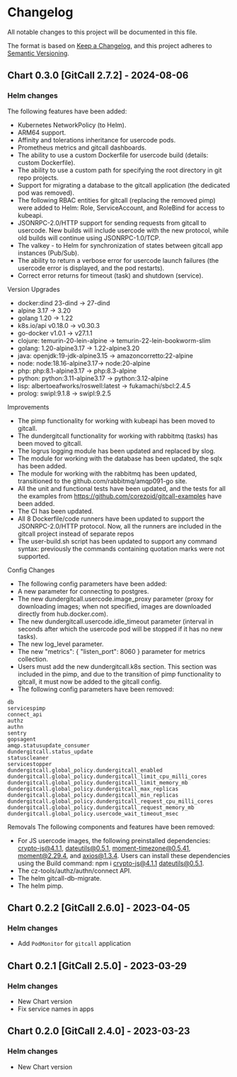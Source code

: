 # Changelog

All notable changes to this project will be documented in this file.

The format is based on [Keep a Changelog](https://keepachangelog.com/en/1.0.0/),
and this project adheres to [Semantic Versioning](https://semver.org/spec/v2.0.0.html).


## Chart 0.3.0 [GitCall 2.7.2] - 2024-08-06
### Helm changes

The following features have been added:
- Kubernetes NetworkPolicy (to Helm).
- ARM64 support.
- Affinity and tolerations inheritance for usercode pods.
- Prometheus metrics and gitcall dashboards.
- The ability to use a custom Dockerfile for usercode build (details: custom Dockerfile).
- The ability to use a custom path for specifying the root directory in git repo projects.
- Support for migrating a database to the gitcall application (the dedicated pod was removed).
- The following RBAC entities for gitcall (replacing the removed pimp) were added to Helm: Role, ServiceAccount, and RoleBind for access to kubeapi.
- JSONRPC-2.0/HTTP support for sending requests from gitcall to usercode. New builds will include usercode with the new protocol, while old builds will continue using JSONRPC-1.0/TCP.
- The valkey - to Helm for synchronization of states between gitcall app instances (Pub/Sub).
- The ability to return a verbose error for usercode launch failures (the usercode error is displayed, and the pod restarts).
- Correct error returns for timeout (task) and shutdown (service).

Version Upgrades
- docker:dind 23-dind -> 27-dind
- alpine 3.17 -> 3.20
- golang 1.20 -> 1.22
- k8s.io/api v0.18.0 -> v0.30.3
- go-docker v1.0.1 -> v27.1.1
- clojure:  temurin-20-lein-alpine -> temurin-22-lein-bookworm-slim
- golang: 1.20-alpine3.17 -> 1.22-alpine3.20
- java: openjdk:19-jdk-alpine3.15 -> amazoncorretto:22-alpine
- node: node:18.16-alpine3.17-> node:20-alpine
- php:  php:8.1-alpine3.17 -> php:8.3-alpine
- python: python:3.11-alpine3.17 -> python:3.12-alpine
- lisp: albertoeafworks/roswell:latest -> fukamachi/sbcl:2.4.5
- prolog: swipl:9.1.8 -> swipl:9.2.5

Improvements
- The pimp functionality for working with kubeapi has been moved to gitcall.
- The dundergitcall functionality for working with rabbitmq (tasks) has been moved to gitcall.
- The logrus logging module has been updated and replaced by slog.
- The module for working with the database has been updated, the sqlx has been added.
- The module for working with the rabbitmq has been updated, transitioned to the github.com/rabbitmq/amqp091-go site.
- All the unit and functional tests have been updated, and the tests for all the examples from https://github.com/corezoid/gitcall-examples have been added.
- The CI has been updated.
- All 8 Dockerfile/code runners have been updated to support the JSONRPC-2.0/HTTP protocol. Now, all the runners are included in the gitcall project instead of separate repos
- The user-build.sh script has been updated to support any command syntax: previously the commands containing quotation marks were not supported.

Config Changes
- The following config parameters have been added:
- A new parameter for connecting to postgres.
- The new dundergitcall.usercode.image_proxy parameter (proxy for downloading images; when not specified, images are downloaded directly from hub.docker.com).
- The new dundergitcall.usercode.idle_timeout parameter (interval in seconds after which the usercode pod will be stopped if it has no new tasks).
- The new log_level parameter.
- The new "metrics": { "listen_port": 8060 } parameter for metrics collection.
- Users must add the new dundergitcall.k8s section. This section was included in the pimp, and due to the transition of pimp functionality to gitcall, it must now be added to the gitcall config.
- The following config parameters have been removed:
```
db
servicespimp
connect_api
authz 
authn
sentry
gopsagent 
amqp.statusupdate_consumer 
dundergitcall.status_update
statuscleaner 
servicestopper 
dundergitcall.global_policy.dundergitcall_enabled 
dundergitcall.global_policy.dundergitcall_limit_cpu_milli_cores
dundergitcall.global_policy.dundergitcall_limit_memory_mb
dundergitcall.global_policy.dundergitcall_max_replicas
dundergitcall.global_policy.dundergitcall_min_replicas
dundergitcall.global_policy.dundergitcall_request_cpu_milli_cores
dundergitcall.global_policy.dundergitcall_request_memory_mb
dundergitcall.global_policy.usercode_wait_timeout_msec
```

Removals
The following components and features have been removed:

- For JS usercode images, the following preinstalled dependencies: crypto-js@4.1.1, dateutils@0.5.1, moment-timezone@0.5.41, moment@2.29.4, and axios@1.3.4. Users can install these dependencies using the Build command: npm i crypto-js@4.1.1 dateutils@0.5.1.
- The cz-tools/authz/authn/connect API.
- The helm gitcall-db-migrate.
- The helm pimp.


## Chart 0.2.2 [GitCall 2.6.0] - 2023-04-05
### Helm changes
- Add `PodMonitor` for `gitcall` application


## Chart 0.2.1 [GitCall 2.5.0] - 2023-03-29
### Helm changes
- New Chart version
- Fix service names in apps


## Chart 0.2.0 [GitCall 2.4.0] - 2023-03-23
### Helm changes
- New Chart version
